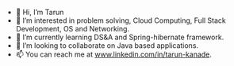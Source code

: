 - 👋 Hi, I’m Tarun
- 👀 I’m interested in problem solving, Cloud Computing, Full Stack Development, OS and Networking.
- 🌱 I’m currently learning DS&A and Spring-hibernate framework.
- 💞️ I’m looking to collaborate on Java based applications.
- 📫 You can reach me at www.linkedin.com/in/tarun-kanade.

<!---
MyNameIsTarun/MyNameIsTarun is a ✨ special ✨ repository because its `README.md` (this file) appears on your GitHub profile.
You can click the Preview link to take a look at your changes.
--->
